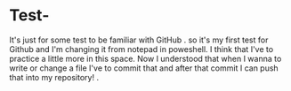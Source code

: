 # Test-
  
It's just for some test to be familiar with GitHub .
so it's my first test for Github and I'm changing it from notepad in poweshell.
I think that I've to practice a little more in this space.
Now I understood that when I wanna to write or change a file I've to commit that and after that commit I can push that into my repository! .
